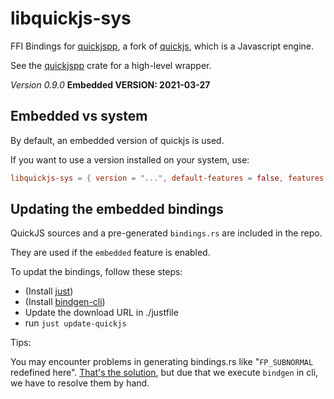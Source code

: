# libquickjs-sys

FFI Bindings for [quickjspp](https://github.com/c-smile/quickjspp), a fork of [quickjs](https://bellard.org/quickjs/), which is a Javascript engine.

See the [quickjspp](https://crates.io/crates/quickjspp) crate for a high-level
wrapper.


*Version 0.9.0*
**Embedded VERSION: 2021-03-27**

## Embedded vs system

By default, an embedded version of quickjs is used.

If you want to use a version installed on your system, use:


```toml
libquickjs-sys = { version = "...", default-features = false, features = ["system"] }
```


## Updating the embedded bindings

QuickJS sources and a pre-generated `bindings.rs` are included in the repo.

They are used if the `embedded` feature is enabled.

To updat the bindings, follow these steps:

* (Install [just](https://github.com/casey/just))
* (Install [bindgen-cli](https://rust-lang.github.io/rust-bindgen/command-line-usage.html))
* Update the download URL in ./justfile
* run `just update-quickjs`

Tips:

You may encounter problems in generating bindings.rs like "`FP_SUBNORMAL` redefined here".
[That's the solution](https://github.com/rust-lang/rust-bindgen/issues/687#issuecomment-450750547),
but due that we execute `bindgen` in cli, we have to resolve them by hand.
